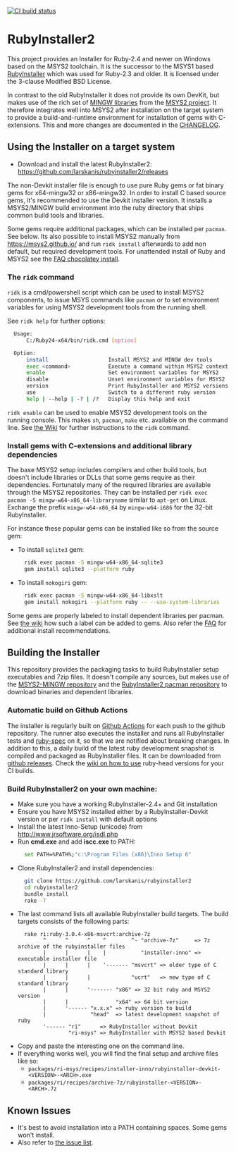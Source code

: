 [![CI build status](https://github.com/oneclick/rubyinstaller2/actions/workflows/ci.yml/badge.svg)](https://github.com/oneclick/rubyinstaller2/actions/workflows/ci.yml)

# RubyInstaller2

This project provides an Installer for Ruby-2.4 and newer on Windows based on the MSYS2 toolchain.
It is the successor to the MSYS1 based [RubyInstaller](https://github.com/oneclick/rubyinstaller/) which was used for Ruby-2.3 and older.
It is licensed under the 3-clause Modified BSD License.

In contrast to the old RubyInstaller it does not provide its own DevKit, but makes use of the rich set of [MINGW libraries](https://github.com/Alexpux/MINGW-packages) from the [MSYS2 project](https://msys2.github.io/).
It therefore integrates well into MSYS2 after installation on the target system to provide a build-and-runtime environment for installation of gems with C-extensions.
This and more changes are documented in the [CHANGELOG](https://github.com/oneclick/rubyinstaller2/blob/master/CHANGELOG-2.4.md#rubyinstaller-241-1---2017-05-25).

## Using the Installer on a target system

- Download and install the latest RubyInstaller2: https://github.com/larskanis/rubyinstaller2/releases

The non-Devkit installer file is enough to use pure Ruby gems or fat binary gems for x64-mingw32 or x86-mingw32.
In order to install C based source gems, it's recommended to use the Devkit installer version.
It installs a MSYS2/MINGW build environment into the ruby directory that ships common build tools and libraries.

Some gems require additional packages, which can be installed per `pacman`. See below.
Its also possible to install MSYS2 manually from https://msys2.github.io/ and run `ridk install` afterwards to add non default, but required development tools.
For unattended install of Ruby and MSYS2 see the [FAQ chocolatey install](https://github.com/oneclick/rubyinstaller2/wiki/FAQ#user-content-choco-install).

### The `ridk` command

`ridk` is a cmd/powershell script which can be used to install MSYS2 components, to issue MSYS commands like `pacman` or to set environment variables for using MSYS2 development tools from the running shell.

See `ridk help` for further options:

```sh
  Usage:
      C:/Ruby24-x64/bin/ridk.cmd [option]

  Option:
      install                   Install MSYS2 and MINGW dev tools
      exec <command>            Execute a command within MSYS2 context
      enable                    Set environment variables for MSYS2
      disable                   Unset environment variables for MSYS2
      version                   Print RubyInstaller and MSYS2 versions
      use                       Switch to a different ruby version
      help | --help | -? | /?   Display this help and exit
```

`ridk enable` can be used to enable MSYS2 development tools on the running console.
This makes `sh`, `pacman`, `make` etc. available on the command line.
See [the Wiki](https://github.com/oneclick/rubyinstaller2/wiki/The-ridk-tool) for further instructions to the `ridk` command.

### Install gems with C-extensions and additional library dependencies

The base MSYS2 setup includes compilers and other build tools, but doesn't include libraries or DLLs that some gems require as their dependencies.
Fortunately many of the required libraries are available through the MSYS2 repositories.
They can be installed per `ridk exec pacman -S mingw-w64-x86_64-libraryname` similar to `apt-get` on Linux.
Exchange the prefix `mingw-w64-x86_64` by `mingw-w64-i686` for the 32-bit RubyInstaller.

For instance these popular gems can be installed like so from the source gem:

- To install `sqlite3` gem:
  ```sh
    ridk exec pacman -S mingw-w64-x86_64-sqlite3
    gem install sqlite3 --platform ruby
  ```
- To install `nokogiri` gem:
  ```sh
    ridk exec pacman -S mingw-w64-x86_64-libxslt
    gem install nokogiri --platform ruby -- --use-system-libraries
  ```

Some gems are properly labeled to install dependent libraries per pacman.
See [the wiki](https://github.com/oneclick/rubyinstaller2/wiki/For-gem-developers#msys2-library-dependency) how such a label can be added to gems.
Also refer the [FAQ](https://github.com/larskanis/rubyinstaller2/wiki/FAQ) for additional install recommendations.


## Building the Installer

This repository provides the packaging tasks to build RubyInstaller setup executables and 7zip files.
It doesn't compile any sources, but makes use of the [MSYS2-MINGW repository](https://github.com/Alexpux/MINGW-packages) and the [RubyInstaller2 pacman repository](https://github.com/oneclick/rubyinstaller2-packages) to download binaries and dependent libraries.

### Automatic build on Github Actions

The installer is regularly built on [Github Actions](https://github.com/oneclick/rubyinstaller2/actions) for each push to the github repository.
The runner also executes the installer and runs all RubyInstaller tests and [ruby-spec](https://github.com/ruby/spec) on it, so that we are notified about breaking changes.
In addition to this, a daily build of the latest ruby development snapshot is compiled and packaged as RubyInstaller files.
It can be downloaded from [github releases](https://github.com/oneclick/rubyinstaller2/releases/tag/rubyinstaller-head).
Check the [wiki on how to use](https://github.com/oneclick/rubyinstaller2/wiki/For-gem-developers#user-content-appveyor) ruby-head versions for your CI builds.


### Build RubyInstaller2 on your own machine:

- Make sure you have a working RubyInstaller-2.4+ and Git installation
- Ensure you have MSYS2 installed either by a RubyInstaller-Devkit version or per `ridk install` with default options
- Install the latest Inno-Setup (unicode) from http://www.jrsoftware.org/isdl.php
- Run **cmd.exe** and add **iscc.exe** to PATH:
  ```sh
    set PATH=%PATH%;"c:\Program Files (x86)\Inno Setup 6"
  ```
- Clone RubyInstaller2 and install dependencies:
  ```sh
    git clone https://github.com/larskanis/rubyinstaller2
    cd rubyinstaller2
    bundle install
    rake -T
  ```
- The last command lists all available RubyInstaller build targets.
  The build targets consists of the following parts:
  ```
    rake ri:ruby-3.0.4-x86-msvcrt:archive-7z
          ^      ^      ^    ^        ^- "archive-7z"     => 7z archive of the rubyinstaller files
          |      |      |    |           "installer-inno" => executable installer file
          |      |      |    '------- "msvcrt" => older type of C standard library
          |      |      |             "ucrt"   => new type of C standard library
          |      |      '------- "x86" => 32 bit ruby and MSYS2 version
          |      |               "x64" => 64 bit version
          |      '------ "x.x.x" => ruby version to build
          |              "head"  => latest development snapshot of ruby
          '------ "ri"      => RubyInstaller without Devkit
                  "ri-msys" => RubyInstaller with MSYS2 based Devkit
  ```
- Copy and paste the interesting one on the command line.
- If everything works well, you will find the final setup and archive files like so:
  * `packages/ri-msys/recipes/installer-inno/rubyinstaller-devkit-<VERSION>-<ARCH>.exe`
  * `packages/ri/recipes/archive-7z/rubyinstaller-<VERSION>-<ARCH>.7z`


## Known Issues

- It's best to avoid installation into a PATH containing spaces. Some gems won't install.
- Also refer to [the issue list](https://github.com/larskanis/rubyinstaller2/issues).
